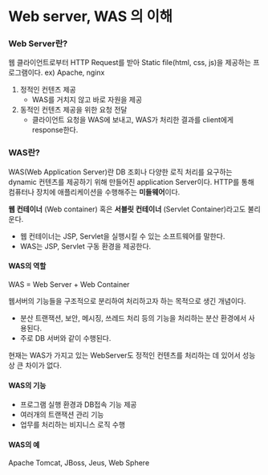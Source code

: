 # Web server, WAS 의 이해

### &#x20;**Web Server란?**

&#x20; 웹 클라이언트로부터 HTTP Request를 받아 Static file(html, css, js)을 제공하는 프로그램이다. ex) Apache, nginx

1. 정적인 컨텐츠 제공 &#x20;
   * WAS를 거치지 않고 바로 자원을 제공
2. 동적인 컨텐츠 제공을 위한 요청 전달
   * 클라이언트 요청을 WAS에 보내고, WAS가 처리한 결과를 client에게 response한다.

### &#x20;**WAS란?**

&#x20; WAS(Web Application Server)란 DB 조회나 다양한 로직 처리를 요구하는 dynamic 컨텐츠를 제공하기 위해 만들어진 application Server이다.  HTTP를 통해 컴퓨터나 장치에 애플리케이션을 수행해주는 **미들웨어**이다.

**웹 컨테이너** (Web container) 혹은 **서블릿 컨테이너** (Servlet Container)라고도 불리운다.

* 웹 컨테이너는 JSP, Servlet을 실행시킬 수 있는 소프트웨어를 말한다.
* WAS는 JSP, Servlet 구동 환경을 제공한다.

#### WAS의 역할

&#x20; WAS = Web Server + Web Container

&#x20; 웹서버의 기능들을 구조적으로 분리하여 처리하고자 하는 목적으로 생긴 개념이다.

* 분산 트랜잭션, 보안, 메시징, 쓰레드 처리 등의 기능을 처리하는 분산 환경에서 사용된다.
* 주로 DB 서버와 같이 수행된다.

&#x20; 현재는 WAS가 가지고 있는 WebServer도 정적인 컨텐츠를 처리하는 데 있어서 성능상 큰 차이가 없다.

#### WAS의 기능

* 프로그램 실행 환경과  DB접속 기능 제공
* 여러개의 트랜잭션 관리 기능
* 업무를 처리하는 비지니스 로직 수행

#### WAS의 예

&#x20; Apache Tomcat, JBoss, Jeus, Web Sphere

